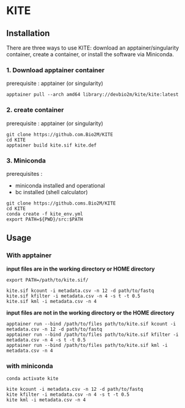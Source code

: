 # KITE


## Installation

There are three ways to use KITE: download an apptainer/singularity container, create a container, or install the software via Miniconda.

### 1. Download apptainer container

prerequisite : apptainer (or singularity)

```
apptainer pull --arch amd64 library://devbio2m/kite/kite:latest
```

### 2. create container

prerequisite : apptainer (or singularity)

```
git clone https://github.com.Bio2M/KITE
cd KITE
apptainer build kite.sif kite.def
```

### 3. Miniconda

prerequisites : 

- miniconda installed and operational
- bc installed (shell calculator)


```
git clone https://github.coms.Bio2M/KITE
cd KITE
conda create -f kite_env.yml
export PATH=${PWD}/src:$PATH
```

## Usage

### With apptainer

**input files are in the working directory or HOME directory**

```
export PATH=/path/to/kite.sif/ 

kite.sif kcount -i metadata.csv -n 12 -d path/to/fastq
kite.sif kfilter -i metadata.csv -n 4 -s t -t 0.5
kite.sif kml -i metadata.csv -n 4
```

**input files are not in the working directory or the HOME directory**

```
apptainer run --bind /path/to/files path/to/kite.sif kcount -i metadata.csv -n 12 -d path/to/fastq
apptainer run --bind /path/to/files path/to/kite.sif kfilter -i metadata.csv -n 4 -s t -t 0.5
apptainer run --bind /path/to/files path/to/kite.sif kml -i metadata.csv -n 4
```

### with miniconda

```
conda activate kite 

kite kcount -i metadata.csv -n 12 -d path/to/fastq
kite kfilter -i metadata.csv -n 4 -s t -t 0.5
kite kml -i metadata.csv -n 4
```

